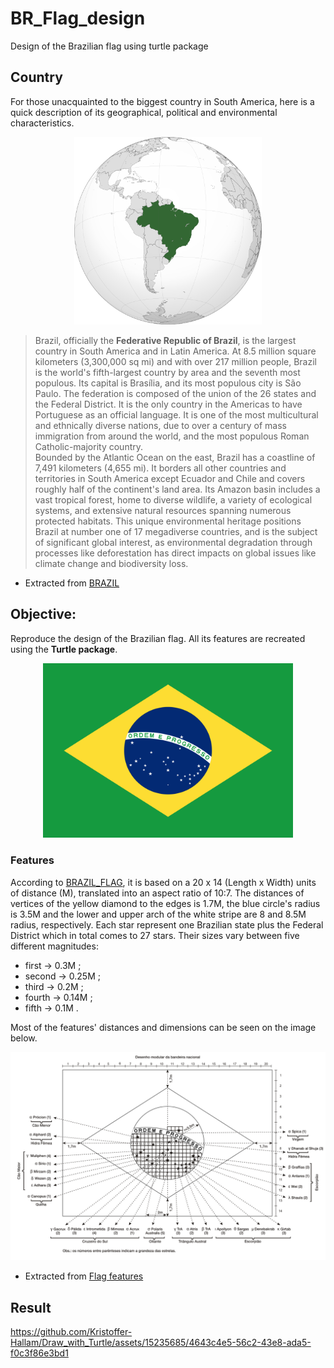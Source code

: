 # BR_Flag_design
Design of the Brazilian flag using turtle package

## Country
For those unacquainted to the biggest country in South America, here is a quick description of its geographical, political and environmental characteristics.

<p align="center">
<img src="BRA_world.png" alt="br" width="300">
</p>

> Brazil, officially the **Federative Republic of Brazil**, is the largest country in South America and in Latin America. At 8.5 million square kilometers (3,300,000 sq mi) and with over 217 million people, Brazil is the world's fifth-largest country by area and the seventh most populous. Its capital is Brasília, and its most populous city is São Paulo. The federation is composed of the union of the 26 states and the Federal District. It is the only country in the Americas to have Portuguese as an official language. It is one of the most multicultural and ethnically diverse nations, due to over a century of mass immigration from around the world, and the most populous Roman Catholic-majority country.  
Bounded by the Atlantic Ocean on the east, Brazil has a coastline of 7,491 kilometers (4,655 mi). It borders all other countries and territories in South America except Ecuador and Chile and covers roughly half of the continent's land area. Its Amazon basin includes a vast tropical forest, home to diverse wildlife, a variety of ecological systems, and extensive natural resources spanning numerous protected habitats. This unique environmental heritage positions Brazil at number one of 17 megadiverse countries, and is the subject of significant global interest, as environmental degradation through processes like deforestation has direct impacts on global issues like climate change and biodiversity loss.  
* Extracted from [BRAZIL](https://en.wikipedia.org/wiki/Brazil)


## Objective:
Reproduce the design of the Brazilian flag. All its features are recreated using the **Turtle package**.

<p align="center">
  <img src="BR_flag.png" width="400">
</p>

### Features
According to [BRAZIL_FLAG](https://en.wikipedia.org/wiki/Flag_of_Brazil), it is based on a 20 x 14 (Length x Width) units of distance (M), translated into an aspect ratio of 10:7. The distances of vertices of the yellow diamond to the edges is 1.7M, the blue circle's radius is 3.5M and the lower and upper arch of the white stripe are 8 and 8.5M radius, respectively. Each star represent one Brazilian state plus the Federal District which in total comes to 27 stars. Their sizes vary between five different magnitudes:
* first  -> 0.3M ;
* second -> 0.25M ;
* third  -> 0.2M ;
* fourth -> 0.14M ;
* fifth -> 0.1M .

Most of the features' distances and dimensions can be seen on the image below.
<p align="center">
  <img src="Brazil_scheme.png" width="700">
</p>

* Extracted from [Flag features](https://en.wikipedia.org/wiki/Flag_of_Brazil#/media/File:Flag_of_Brazil_(dimensions).svg)

## Result

https://github.com/Kristoffer-Hallam/Draw_with_Turtle/assets/15235685/4643c4e5-56c2-43e8-ada5-f0c3f86e3bd1
